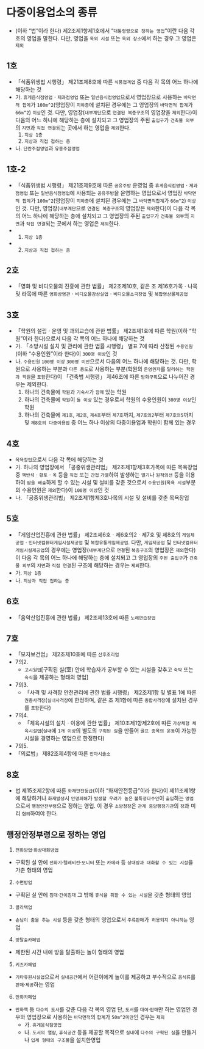 # 다중이용업소의 종류
- (이하 “법”이라 한다) 제2조제1항제1호에서 “`대통령령으로 정하는 영업`”이란 다음 각 호의 영업을 말한다. 다만, 영업을 `옥외 시설` 또는 `옥외 장소`에서 하는 경우 그 영업은 `제외`
## 1호
- 「식품위생법 시행령」 제21조제8호에 따른 `식품접객업` 중 다음 각 목의 어느 하나에 해당하는 것
- 가. `휴게음식점영업`ㆍ`제과점영업` 또는 `일반음식점영업`으로서 영업장으로 사용하는 `바닥면적 합계`가 `100m^2`(영업장이 `지하층`에 설치된 경우에는 그 영업장의 `바닥면적 합계`가 `66m^2`) `이상`인 것. 다만, 영업장(`내부계단`으로 `연결된 복층구조`의 영업장을 `제외`한다)이 다음의 어느 하나에 해당하는 층에 설치되고 그 영업장의 주된 `출입구`가 `건축물 외부`의 `지면`과 `직접 연결`되는 곳에서 하는 영업을 `제외`한다.
  1. `지상 1층`
  2. `지상과 직접 접하는 층`
- 나. `단란주점영업`과 `유흥주점영업`
## 1호-2
- 「식품위생법 시행령」 제21조제9호에 따른 `공유주방` 운영업 중 `휴게음식점영업`ㆍ`제과점영업` 또는 `일반음식점영업`에 사용되는 `공유주방`을 운영하는 영업으로서 영업장 `바닥면적 합계`가 `100m^2`(영업장이 `지하층`에 설치된 경우에는 그 `바닥면적합계`가 `66m^2`) `이상`인 것. 다만, 영업장(`내부계단`으로 `연결된 복층구조`의 영업장은 `제외`한다)이 다음 각 목의 어느 하나에 해당하는 층에 설치되고 그 영업장의 주된 `출입구`가 `건축물 외부`의 `지면`과 `직접 연결`되는 곳에서 하는 영업은 `제외`한다.
- 1. `지상 1층`
- 2. `지상과 직접 접하는 층`
## 2호
- 「영화 및 비디오물의 진흥에 관한 법률」 제2조제10호, 같은 조 제16호가목ㆍ나목 및 라목에 따른 `영화상영관`ㆍ`비디오물감상실업`ㆍ`비디오물소극장업` 및 `복합영상물제공업`
## 3호
- 「학원의 설립ㆍ운영 및 과외교습에 관한 법률」 제2조제1호에 따른 학원(이하 “학원”이라 한다)으로서 다음 각 목의 어느 하나에 해당하는 것
- 가. 「소방시설 설치 및 관리에 관한 법률 시행령」 별표 7에 따라 산정된 `수용인원`(이하 “수용인원”이라 한다)이 `300명 이상`인 것
- 나. `수용인원` `100명 이상` `300명 미만`으로서 다음의 어느 하나에 해당하는 것. 다만, 학원으로 사용하는 부분과 `다른 용도`로 사용하는 부분(학원의 `운영권자`를 `달리하는 학원과 학원`을 `포함`한다)이 「건축법 시행령」 제46조에 따른 `방화구획`으로 나누어진 경우는 제외한다.
  1. 하나의 건축물에 `학원`과 `기숙사`가 `함께` 있는 학원
  2. 하나의 건축물에 `학원`이 `둘 이상` 있는 경우로서 학원의 수용인원이 `300명 이상`인 학원
  3. 하나의 건축물에 `제1호`, `제2호`, `제4호`부터 `제7호`까지, `제7호의2`부터 `제7호의5`까지 및 `제8호의 다중이용업` 중 어느 하나 이상의 다중이용업과 학원이 함께 있는 경우
## 4호 
- `목욕장업`으로서 다음 각 목에 해당하는 것
- 가. 하나의 영업장에서 「공중위생관리법」 제2조제1항제3호가목에 따른 목욕장업 중 `맥반석`ㆍ`황토`ㆍ`옥` 등을 `직접` 또는 `간접` `가열`하여 발생하는 `열기`나 `원적외선` 등을 이용하여 `땀을 배출`하게 할 수 있는 시설 및 설비를 갖춘 것으로서 `수용인원`(`목욕 시설`부분의 수용인원은 `제외`한다)이 `100명 이상`인 것
- 나. 「공중위생관리법」 제2조제1항제3호나목의 시설 및 설비를 갖춘 목욕장업

## 5호 
- 「게임산업진흥에 관한 법률」 제2조제6호ㆍ제6호의2ㆍ제7호 및 제8호의 `게임제공업`ㆍ`인터넷컴퓨터게임시설제공업` 및 `복합유통게임제공업`. 다만, `게임제공업` 및 `인터넷컴퓨터게임시설제공업`의 경우에는 영업장(`내부계단`으로 `연결`된 `복층구조`의 영업장은 `제외`한다)이 다음 각 목의 어느 하나에 해당하는 층에 설치되고 그 영업장의 `주된 출입구`가 `건축물 외부`의 `지면`과 `직접 연결`된 구조에 해당하는 경우는 `제외`한다.
- 가. `지상 1층`
- 나. `지상과 직접 접하는 층`

## 6호 
- 「음악산업진흥에 관한 법률」 제2조제13호에 따른 `노래연습장업`
## 7호
- 「모자보건법」 제2조제10호에 따른 `산후조리업`
- 7의2.
  - `고시원업`[구획된 실(室) 안에 학습자가 공부할 수 있는 시설을 갖추고 `숙박` 또는 `숙식`을 제공하는 형태의 영업]
- 7의3.
  - 「사격 및 사격장 안전관리에 관한 법률 시행령」 제2조제1항 및 별표 1에 따른 `권총사격장`(`실내사격장`에 한정하며, 같은 조 제1항에 따른 `종합사격장`에 설치된 경우를 `포함`한다)
- 7의4. 
  - 「체육시설의 설치ㆍ이용에 관한 법률」 제10조제1항제2호에 따른 `가상체험 체육시설업`(`실내`에 `1개 이상`의 별도의 `구획된 실`을 만들어 `골프 종목의 운동`이 가능한 시설을 경영하는 영업으로 한정한다)
-  7의5. 
  - 「의료법」 제82조제4항에 따른 `안마시술소`

## 8호
- 법 제15조제2항에 따른 `화재안전등급`(이하 “화재안전등급”이라 한다)이 제11조제1항에 해당하거나 `화재발생`시 `인명피해`가 `발생할 우려가 높은` `불특정다수인`이 `출입`하는 `영업`으로서 `행정안전부령`으로 정하는 영업. 이 경우 `소방청장`은 `관계 중앙행정기관`의 `장`과 미리 `협의`하여야 한다.

## 행정안정부령으로 정하는 영업
1. `전화방업`·`화상대화방업`
  - 구획된 실 안에 `전화기`·`텔레비전`·`모니터` 또는 `카메라` 등 `상대방과 대화할 수 있는 시설`을 가춘 형태의 영업
2. `수면방업` 
  - 구획된 실 안에 `침대`·`간이침대` 그 밖에 `휴식을 취할 수 있는 시설`을 갖춘 형태의 영업
3. `콜라텍업`
  - `손님이 춤을 추는 시설` 등을 갖춘 형태의 영업으로서 `주류판매`가` 허용되지 아니하는` 영업
4. `방탈출카페업`
  - 제한된 시간 내에 방을 탈출하는 놀이 형태의 영업
5. `키즈카페업` 
  - `기타유원시설업`으로서 `실내공간`에서 어린이에게 놀이를 제공하고 부수적으로 `음식류`를 `판매`·`제공`하는 영업
6. `만화카페업`
  - `만화책` 등 `다수의 도서`를 갖춘 다음 각 목의 영업 단, `도서`를 `대여`·`판매`만 하는 영업인 경우와 영업장으로 사용하는 `바닥면적`의 `합계`가 `50m^2미만`인 경우는 `제외`
    - 가. `휴게음식점영업`
    - 나. `도서의 열람`, `휴식공간` 등을 제공할 목적으로 `실내`에 `다수의 구획된 실`을 만들거나 `입체 형태의 구조물`을 설치한영업